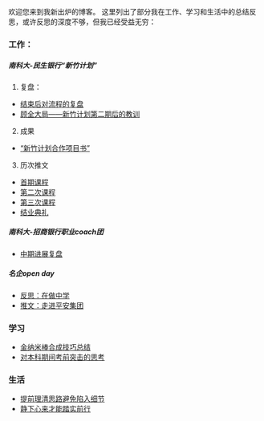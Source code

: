 

欢迎您来到我新出炉的博客。 
这里列出了部分我在工作、学习和生活中的总结反思，或许反思的深度不够，但我已经受益无穷：  

### 工作：
##### 南科大-民生银行“新竹计划”
1. 复盘：
 - [结束后对流程的复盘](https://creatletter.github.io/Dalio/blog/2018/12/24/%E6%96%B0%E7%AB%B9%E8%AE%A1%E5%88%92%E6%B5%81%E7%A8%8B%E5%A4%8D%E7%9B%98/)
 - [顾全大局——新竹计划第二期后的教训](https://creatletter.github.io/Dalio/%E5%B7%A5%E4%BD%9C%E5%A4%8D%E7%9B%98/2018/11/27/%E9%A1%BE%E5%85%A8%E5%A4%A7%E5%B1%80-%E6%96%B0%E7%AB%B9%E8%AE%A1%E5%88%92%E7%AC%AC%E4%BA%8C%E6%9C%9F%E8%AF%BE%E7%A8%8B%E5%A4%8D%E7%9B%98/)
2. 成果
 - [“新竹计划合作项目书”](https://creatletter.github.io/Dalio/%E5%B7%A5%E4%BD%9C%E5%A4%8D%E7%9B%98/2018/11/24/%E9%A1%B9%E7%9B%AE%E8%AE%A1%E5%88%92%E4%B9%A6/)
3. 历次推文
  - [首期课程](https://mp.weixin.qq.com/s?__biz=MzIxMDI3MDgyMA==&mid=2247485419&idx=2&sn=c7fb4348ea5bc100f44af4ecc4efb012&chksm=976668e0a011e1f614ee08569b8bebee91e07fa19535683a7785395576846731133c30c8d7c8&mpshare=1&scene=1&srcid=12212C5u642mjcwaohnpsBwr#rd)
  - [第二次课程](https://mp.weixin.qq.com/s__biz=MzIxMDI3MDgyMA==&mid=2247485430&idx=1&sn=b97e18cebea9f5e6b7aa9c16350bcfb7&chksm=976668fda011e1eb769d6881d7adf62121c8b6f296cbcc224a32c88dca9fbe8ef395851ff13e&mpshare=1&scene=1&srcid=12211XmHgAGwxGax738ppTtt#rd)
  - [第三次课程](https://mp.weixin.qq.com/s?__biz=MzIxMDI3MDgyMA==&mid=2247485459&idx=1&sn=c86c19f1ebf42899285b91c97ec5e823&chksm=97666718a011ee0e7d6bdeb1741a994e154354186de5ea657cad6dc273ad28591f6cf45c1000&mpshare=1&scene=1&srcid=1221ez88wJ6kvqNFW0xusvI2#rd)
  - [结业典礼](https://mp.weixin.qq.com/s?__biz=MzIxMDI3MDgyMA==&mid=2247485467&idx=1&sn=7670b9210f8eab76c60b4b5b95dd9da5&chksm=97666710a011ee067a485164a9e49533719f2a22aa8f3f615cce8c5c95d59efc33b7591d7687&mpshare=1&scene=1&srcid=1221bkKyctIgHdSHMFAE0JGd#rd)

##### 南科大-招商银行职业coach团
 - [中期进展复盘](https://creatletter.github.io/Dalio/%E5%B7%A5%E4%BD%9C%E5%A4%8D%E7%9B%98/2019/06/25/%E6%8B%9B%E8%A1%8C%E6%83%85%E5%86%B5%E6%B1%87%E6%8A%A5/)

##### 名企open day
 - [反思：在做中学](https://creatletter.github.io/Dalio/%E5%B7%A5%E4%BD%9C%E5%A4%8D%E7%9B%98/2018/12/14/%E5%9C%A8%E5%81%9A%E4%B8%AD%E5%AD%A6-%E4%B8%80%E5%88%87%E7%BB%93%E6%9D%9F%E5%90%8E/)
 - [推文：走进平安集团](https://mp.weixin.qq.com/s?__biz=MzIxMDI3MDgyMA==&mid=2247485463&idx=1&sn=114617961c71dc764263257c4b5fea02&chksm=9766671ca011ee0a93a6b9239cca32f8c1541e966f7f25c964ab833966e3b17f2e432aeefa8c&mpshare=1&scene=1&srcid=12216TbHQSs3bpuwYF2430MS#rd)

### 学习
 - [金纳米棒合成技巧总结](https://creatletter.github.io/Dalio/%E5%AD%A6%E4%B9%A0%E5%A4%8D%E7%9B%98/2019/06/21/%E5%90%88%E6%88%90%E9%87%91%E7%BA%B3%E7%B1%B3%E6%A3%92%E7%9A%84%E6%B3%A8%E6%84%8F%E4%BA%8B%E9%A1%B9/)
 - [对本科期间考前突击的思考](https://creatletter.github.io/Dalio/%E5%AD%A6%E4%B9%A0%E5%A4%8D%E7%9B%98/2019/01/20/%E5%AF%B9%E6%9C%AC%E7%A7%91%E8%80%83%E5%89%8D%E7%AA%81%E5%87%BB%E7%9A%84%E6%80%9D%E8%80%83/)
 
### 生活
 - [提前理清思路避免陷入细节](https://creatletter.github.io/Dalio/%E7%94%9F%E6%B4%BB%E5%A4%8D%E7%9B%98/2019/01/03/%E6%8F%90%E5%89%8D%E7%90%86%E6%B8%85%E6%80%9D%E8%B7%AF%E4%BB%A5%E9%81%BF%E5%85%8D%E9%99%B7%E5%85%A5%E7%BB%86%E8%8A%82/)
 - [静下心来才能踏实前行](https://creatletter.github.io/Dalio/%E7%94%9F%E6%B4%BB%E5%A4%8D%E7%9B%98/2019/01/24/%E9%9D%99%E4%B8%8B%E5%BF%83%E6%9D%A5%E8%B8%8F%E5%AE%9E%E5%89%8D%E8%A1%8C/)
